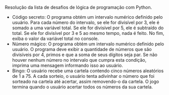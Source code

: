 Resolução da lista de desafios de lógica de programação com Python.

- Código secreto: O programa obtém um intervalo numérico definido pelo usuário. Para cada número do intervalo, se ele for divisível por 3, ele é somado a uma variável total. Se ele for divisível por 5, ele é subtraído do total. Se ele for divisível por 3 e 5 ao mesmo tempo, nada é feito. No fim, exiba o valor da variável total no console.
- Número mágico: O programa obtém um intervalo numérico definido pelo usuário. O programa deve exibir a quantidade de números que são divisíveis por 4, primos e que a soma de seus dígitos seja par. Se não houver nenhum número no intervalo que cumpra esta condição, imprima uma mensagem informando isso ao usuário.
- Bingo: O usuário recebe uma cartela contendo cinco números aleatórios de 1 a 75. A cada sorteio, o usuário tenta adivinhar o número que foi sorteado na cartela até acertar, assim removendo-o da cartela. O jogo termina quando o usuário acertar todos os números da sua cartela.

